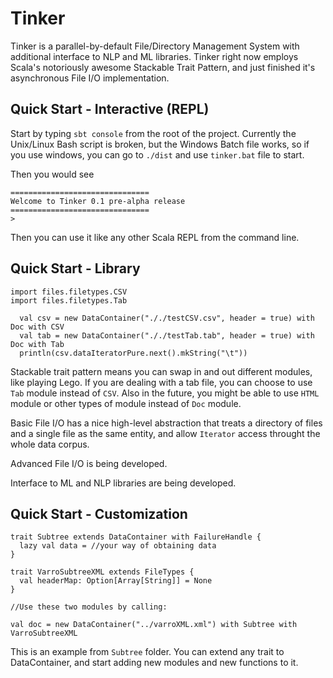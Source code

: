 # Tinker
Tinker is a parallel-by-default File/Directory Management System with additional interface to NLP and ML libraries. Tinker right now employs Scala's notoriously awesome Stackable Trait Pattern, and just finished it's asynchronous File I/O implementation.

## Quick Start - Interactive (REPL)

Start by typing `sbt console` from the root of the project. Currently the Unix/Linux Bash script is broken, but the Windows Batch file works, so if you use windows, you can go to `./dist` and use `tinker.bat` file to start.

Then you would see

```
===============================
Welcome to Tinker 0.1 pre-alpha release
===============================
>
```

Then you can use it like any other Scala REPL from the command line.

## Quick Start - Library

```
import files.filetypes.CSV
import files.filetypes.Tab

  val csv = new DataContainer("././testCSV.csv", header = true) with Doc with CSV
  val tab = new DataContainer("././testTab.tab", header = true) with Doc with Tab
  println(csv.dataIteratorPure.next().mkString("\t"))
```

Stackable trait pattern means you can swap in and out different modules, like playing Lego. If you are dealing with a tab file, you can choose to use `Tab` module instead of `CSV`. Also in the future, you might be able to use `HTML` module or other types of module instead of `Doc` module.

Basic File I/O has a nice high-level abstraction that treats a directory of files and a single file as the same entity, and allow `Iterator` access throught the whole data corpus.

Advanced File I/O is being developed.

Interface to ML and NLP libraries are being developed.

## Quick Start - Customization

```
trait Subtree extends DataContainer with FailureHandle {
  lazy val data = //your way of obtaining data
}

trait VarroSubtreeXML extends FileTypes {
  val headerMap: Option[Array[String]] = None
}

//Use these two modules by calling:

val doc = new DataContainer("../varroXML.xml") with Subtree with VarroSubtreeXML
```

This is an example from `Subtree` folder. You can extend any trait to DataContainer, and start adding new modules and new functions to it.
